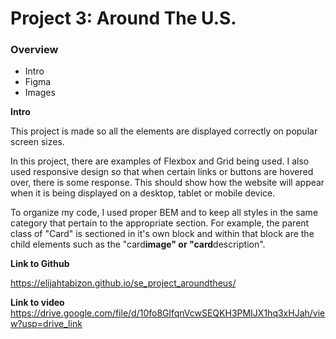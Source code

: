 # Project 3: Around The U.S.

### Overview

- Intro
- Figma
- Images

**Intro**

This project is made so all the elements are displayed correctly on popular screen sizes.

In this project, there are examples of Flexbox and Grid being used. I also used responsive design so that when certain links or buttons are hovered over, there is some response. This should show how the website will appear when it is being displayed on a desktop, tablet or mobile device.

To organize my code, I used proper BEM and to keep all styles in the same category that pertain to the appropriate section. For example, the parent class of "Card" is sectioned in it's own block and within that block are the child elements such as the "card**image" or "card**description".

**Link to Github**

https://elijahtabizon.github.io/se_project_aroundtheus/

**Link to video**
https://drive.google.com/file/d/10fo8GlfqnVcwSEQKH3PMIJX1hq3xHJah/view?usp=drive_link
